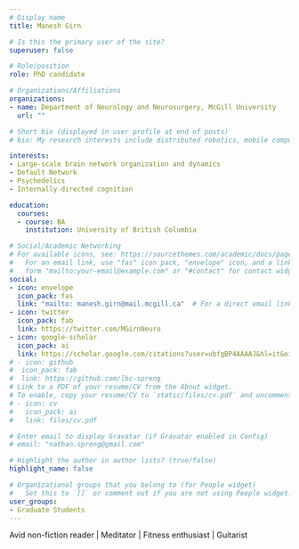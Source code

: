 ```yaml
---
# Display name
title: Manesh Girn

# Is this the primary user of the site?
superuser: false

# Role/position
role: PhD candidate

# Organizations/Affiliations
organizations:
- name: Department of Neurology and Neurosurgery, McGill University
  url: ""

# Short bio (displayed in user profile at end of posts)
# bio: My research interests include distributed robotics, mobile computing and programmable matter.

interests:
- Large-scale brain network organization and dynamics
- Default Network
- Psychedelics
- Internally-directed cognition

education:
  courses:
  - course: BA 
    institution: University of British Columbia 

# Social/Academic Networking
# For available icons, see: https://sourcethemes.com/academic/docs/page-builder/#icons
#   For an email link, use "fas" icon pack, "envelope" icon, and a link in the
#   form "mailto:your-email@example.com" or "#contact" for contact widget.
social:
- icon: envelope
  icon_pack: fas
  link: "mailto: manesh.girn@mail.mcgill.ca"  # For a direct email link, use "mailto:test@example.org".
- icon: twitter
  icon_pack: fab
  link: https://twitter.com/MGirnNeuro
- icon: google-scholar
  icon_pack: ai
  link: https://scholar.google.com/citations?user=ubfgBP4AAAAJ&hl=it&oi=ao
# - icon: github
#  icon_pack: fab
#  link: https://github.com/lbc-spreng
# Link to a PDF of your resume/CV from the About widget.
# To enable, copy your resume/CV to `static/files/cv.pdf` and uncomment the lines below.
# - icon: cv
#   icon_pack: ai
#   link: files/cv.pdf

# Enter email to display Gravatar (if Gravatar enabled in Config)
# email: "nathan.spreng@gmail.com"

# Highlight the author in author lists? (true/false)
highlight_name: false

# Organizational groups that you belong to (for People widget)
#   Set this to `[]` or comment out if you are not using People widget.
user_groups:
- Graduate Students
---
```


Avid non-fiction reader | Meditator | Fitness enthusiast | Guitarist 

